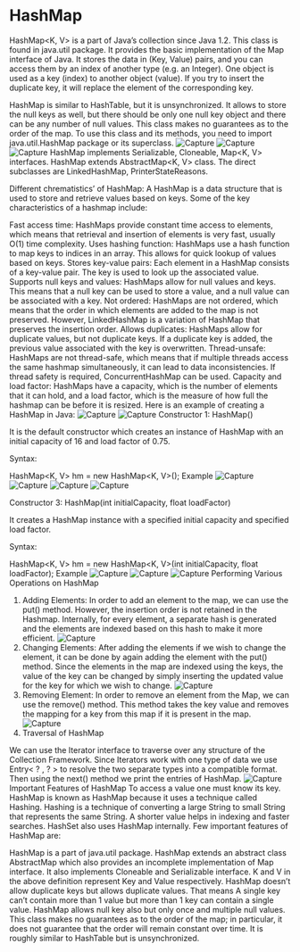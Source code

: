 # HashMap
HashMap<K, V> is a part of Java’s collection since Java 1.2. This class is found in java.util package. It provides the basic implementation of the Map interface of Java. It stores the data in (Key, Value) pairs, and you can access them by an index of another type (e.g. an Integer). One object is used as a key (index) to another object (value). If you try to insert the duplicate key, it will replace the element of the corresponding key.

HashMap is similar to HashTable, but it is unsynchronized. It allows to store the null keys as well, but there should be only one null key object and there can be any number of null values.  This class makes no guarantees as to the order of the map. To use this class and its methods, you need to import java.util.HashMap package or its superclass.
![Capture](https://user-images.githubusercontent.com/99464989/230715250-75d7eef2-4484-4842-b02b-14adb09568b9.PNG)
![Capture](https://user-images.githubusercontent.com/99464989/230715274-05e094d8-212a-4eaf-a805-5cff01c2079e.PNG)
![Capture](https://user-images.githubusercontent.com/99464989/230715298-69399275-c888-4232-9cff-554f3120a0d8.PNG)
HashMap implements Serializable, Cloneable, Map<K, V> interfaces. HashMap extends AbstractMap<K, V> class. The direct subclasses are LinkedHashMap, PrinterStateReasons.

 

Different chrematistics’ of HashMap:
A HashMap is a data structure that is used to store and retrieve values based on keys. Some of the key characteristics of a hashmap include:

Fast access time: HashMaps provide constant time access to elements, which means that retrieval and insertion of elements is very fast, usually O(1) time complexity.
Uses hashing function: HashMaps use a hash function to map keys to indices in an array. This allows for quick lookup of values based on keys.
Stores key-value pairs: Each element in a HashMap consists of a key-value pair. The key is used to look up the associated value.
Supports null keys and values: HashMaps allow for null values and keys. This means that a null key can be used to store a value, and a null value can be associated with a key.
Not ordered: HashMaps are not ordered, which means that the order in which elements are added to the map is not preserved. However, LinkedHashMap is a variation of HashMap that preserves the insertion order.
Allows duplicates: HashMaps allow for duplicate values, but not duplicate keys. If a duplicate key is added, the previous value associated with the key is overwritten.
Thread-unsafe: HashMaps are not thread-safe, which means that if multiple threads access the same hashmap simultaneously, it can lead to data inconsistencies. If thread safety is required, ConcurrentHashMap can be used.
Capacity and load factor: HashMaps have a capacity, which is the number of elements that it can hold, and a load factor, which is the measure of how full the hashmap can be before it is resized.
Here is an example of creating a HashMap in Java:
![Capture](https://user-images.githubusercontent.com/99464989/230715335-2798e37e-ee87-4030-9d14-9931bc0be8e2.PNG)
![Capture](https://user-images.githubusercontent.com/99464989/230715353-fc0352c7-e3bb-4e6c-a629-ff35bd4f96cd.PNG)
Constructor 1: HashMap()

It is the default constructor which creates an instance of HashMap with an initial capacity of 16 and load factor of 0.75.

Syntax:

HashMap<K, V> hm = new HashMap<K, V>();
Example
![Capture](https://user-images.githubusercontent.com/99464989/230715379-2609cc70-1307-480a-87b1-93323173dbfc.PNG)
![Capture](https://user-images.githubusercontent.com/99464989/230715393-4eeef7f1-3ba8-418d-a9b5-8cc704f3969f.PNG)
![Capture](https://user-images.githubusercontent.com/99464989/230715411-54faa158-28f7-4e4e-9501-764fd87c2415.PNG)
![Capture](https://user-images.githubusercontent.com/99464989/230715421-2677856e-a814-4919-a457-8ca1face6101.PNG)

Constructor 3: HashMap(int initialCapacity, float loadFactor)

It creates a HashMap instance with a specified initial capacity and specified load factor.

Syntax:

HashMap<K, V> hm = new HashMap<K, V>(int initialCapacity, float loadFactor);
Example
![Capture](https://user-images.githubusercontent.com/99464989/230715456-70715456-2304-4602-b2b0-54e68add2f63.PNG)
![Capture](https://user-images.githubusercontent.com/99464989/230715466-77acf784-c7ca-4ac3-b9d3-225e81e344cb.PNG)
![Capture](https://user-images.githubusercontent.com/99464989/230715484-c5ea4f7d-5af3-4463-a965-9e6bedc4cbff.PNG)
Performing Various Operations on HashMap
1. Adding Elements: In order to add an element to the map, we can use the put() method. However, the insertion order is not retained in the Hashmap. Internally, for every element, a separate hash is generated and the elements are indexed based on this hash to make it more efficient.
![Capture](https://user-images.githubusercontent.com/99464989/230715525-3bfb8fb9-3474-4f15-8958-4a494273a59a.PNG)
2. Changing Elements: After adding the elements if we wish to change the element, it can be done by again adding the element with the put() method. Since the elements in the map are indexed using the keys, the value of the key can be changed by simply inserting the updated value for the key for which we wish to change.
![Capture](https://user-images.githubusercontent.com/99464989/230715541-8714ee6b-a649-4858-8942-7ae6fe9b50c4.PNG)
3. Removing Element: In order to remove an element from the Map, we can use the remove() method. This method takes the key value and removes the mapping for a key from this map if it is present in the map.
![Capture](https://user-images.githubusercontent.com/99464989/230715562-b296d248-8de2-4fb9-b7e7-194343adb563.PNG)
4. Traversal of HashMap

We can use the Iterator interface to traverse over any structure of the Collection Framework. Since Iterators work with one type of data we use Entry< ? , ? > to resolve the two separate types into a compatible format. Then using the next() method we print the entries of HashMap.
![Capture](https://user-images.githubusercontent.com/99464989/230715591-f21da98a-0278-4745-a4a7-8ff84e08d2d4.PNG)
Important Features of HashMap
To access a value one must know its key. HashMap is known as HashMap because it uses a technique called Hashing. Hashing is a technique of converting a large String to small String that represents the same String. A shorter value helps in indexing and faster searches. HashSet also uses HashMap internally.
Few important features of HashMap are: 

HashMap is a part of java.util package.
HashMap extends an abstract class AbstractMap which also provides an incomplete implementation of Map interface.
It also implements Cloneable and Serializable interface. K and V in the above definition represent Key and Value respectively.
HashMap doesn’t allow duplicate keys but allows duplicate values. That means A single key can’t contain more than 1 value but more than 1 key can contain a single value.
HashMap allows null key also but only once and multiple null values.
This class makes no guarantees as to the order of the map; in particular, it does not guarantee that the order will remain constant over time. It is roughly similar to HashTable but is unsynchronized.
